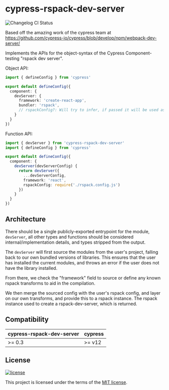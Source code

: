 # cypress-rspack-dev-server

![Changelog CI Status](https://github.com/th3fallen/cypress-rspack-dev-server/workflows/Changelog%20CI/badge.svg)

Based off the amazing work of the cypress team at https://github.com/cypress-io/cypress/blob/develop/npm/webpack-dev-server/

Implements the APIs for the object-syntax of the Cypress Component-testing "rspack dev server".

Object API:

```ts
import { defineConfig } from 'cypress'

export default defineConfig({
  component: {
    devServer: {
      framework: 'create-react-app',
      bundler: 'rspack',
      // rspackConfig?: Will try to infer, if passed it will be used as is
    }
  }
})
```

Function API:

```ts
import { devServer } from 'cypress-rspack-dev-server'
import { defineConfig } from 'cypress'

export default defineConfig({
  component: {
    devServer(devServerConfig) {
      return devServer({
        ...devServerConfig,
        framework: 'react',
        rspackConfig: require('./rspack.config.js')
      })
    }
  }
})
```

## Architecture

There should be a single publicly-exported entrypoint for the module, `devServer`, all other types and functions should be considered internal/implementation details, and types stripped from the output.

The `devServer` will first source the modules from the user's project, falling back to our own bundled versions of
libraries. This ensures that the user has installed the current modules, and throws an error if the user does not have
the library installed.

From there, we check the "framework" field to source or define any known rspack transforms to aid in the compilation.

We then merge the sourced config with the user's rspack config, and layer on our own transforms, and provide this to a
rspack instance. The rspack instance used to create a rspack-dev-server, which is returned.

## Compatibility

| cypress-rspack-dev-server | cypress |
| ------------------------- | ------- |
| >= 0.3                    | >= v12  |

## License

[![license](https://img.shields.io/badge/license-MIT-green.svg)](https://github.com/cypress-io/cypress/blob/develop/LICENSE)

This project is licensed under the terms of the [MIT license](/LICENSE).

